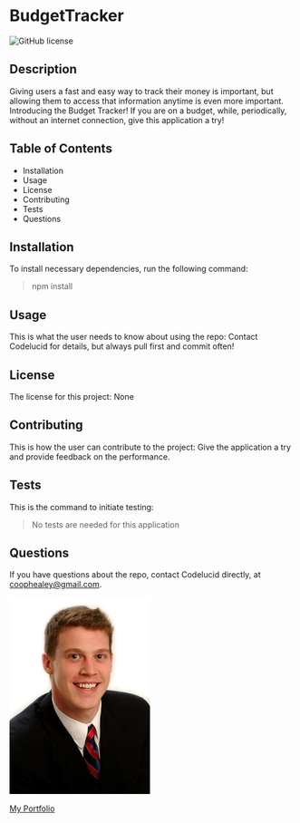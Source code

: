 # BudgetTracker

![GitHub license](https://img.shields.io/badge/license-None-brightgreen)

## Description  

Giving users a fast and easy way to track their money is important, but allowing them to access that information anytime is even more important.  Introducing the Budget Tracker!  If you are on a budget, while, periodically, without an internet connection, give this application a try!

## Table of Contents
- Installation 
- Usage
- License
- Contributing
- Tests
- Questions  

## Installation  

To install necessary dependencies, run the following command:
>npm install  

## Usage  

This is what the user needs to know about using the repo:
Contact Codelucid for details, but always pull first and commit often!  

## License  

The license for this project:
None  

## Contributing  

This is how the user can contribute to the project:
Give the application a try and provide feedback on the performance.  

## Tests  

This is the command to initiate testing:
>No tests are needed for this application  

## Questions  

If you have questions about the repo, contact Codelucid directly, at coophealey@gmail.com.

[![My Profile Picture](profilePic.png)](https://github.com/codelucid "My Profile Picture")

[My Portfolio](https://codelucid.github.io/Portfolio/ "My Portfolio")